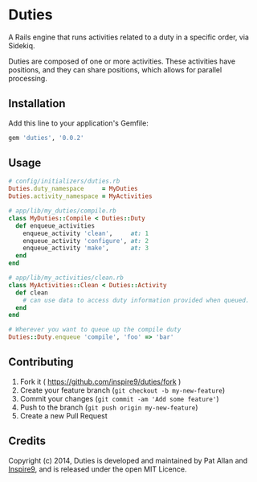 # Duties

A Rails engine that runs activities related to a duty in a specific order, via Sidekiq.

Duties are composed of one or more activities. These activities have positions, and they can share positions, which allows for parallel processing.

## Installation

Add this line to your application's Gemfile:

```ruby
gem 'duties', '0.0.2'
```

## Usage

```ruby
# config/initializers/duties.rb
Duties.duty_namespace     = MyDuties
Duties.activity_namespace = MyActivities

# app/lib/my_duties/compile.rb
class MyDuties::Compile < Duties::Duty
  def enqueue_activities
    enqueue_activity 'clean',     at: 1
    enqueue_activity 'configure', at: 2
    enqueue_activity 'make',      at: 3
  end
end

# app/lib/my_activities/clean.rb
class MyActivities::Clean < Duties::Activity
  def clean
    # can use data to access duty information provided when queued.
  end
end

# Wherever you want to queue up the compile duty
Duties::Duty.enqueue 'compile', 'foo' => 'bar'
```

## Contributing

1. Fork it ( https://github.com/inspire9/duties/fork )
2. Create your feature branch (`git checkout -b my-new-feature`)
3. Commit your changes (`git commit -am 'Add some feature'`)
4. Push to the branch (`git push origin my-new-feature`)
5. Create a new Pull Request

## Credits

Copyright (c) 2014, Duties is developed and maintained by Pat Allan and [Inspire9](http://inspire9.com), and is released under the open MIT Licence.
